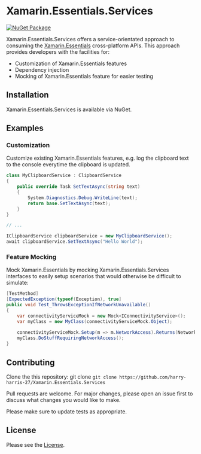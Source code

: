 # Xamarin.Essentials.Services

[![NuGet Package](https://img.shields.io/nuget/v/Xamarin.Essentials.Services.svg?logo=nuget&logoColor=white&&style=for-the-badge&colorB=blue)](https://www.nuget.org/packages/Xamarin.Essentials.Services)

Xamarin.Essentials.Services offers a service-orientated approach to consuming the [Xamarin.Essentials](https://github.com/xamarin/Essentials) cross-platform APIs. This approach provides developers with the facilities for:
- Customization of Xamarin.Essentials features
- Dependency injection
- Mocking of Xamarin.Essentials feature for easier testing

## Installation

Xamarin.Essentials.Services is available via NuGet.

## Examples

### Customization
Customize existing Xamarin.Essentials features, e.g. log the clipboard text to the console everytime the clipboard is updated.
```C#
class MyClipboardService : ClipboardService
{
    public override Task SetTextAsync(string text)
    {
        System.Diagnostics.Debug.WriteLine(text);
        return base.SetTextAsync(text);
    }
}

// ...

IClipboardService clipboardService = new MyClipboardService();
await clipboardService.SetTextAsync("Hello World");
```

### Feature Mocking
Mock Xamarin.Essentials by mocking Xamarin.Essentials.Services interfaces to easily setup scenarios that would otherwise be difficult to simulate:
```C#
[TestMethod]
[ExpectedException(typeof(Exception), true]
public void Test_ThrowsExceptionIfNetworkUnavailable()
{
    var connectivityServiceMock = new Mock<IConnectivityService>();
    var myClass = new MyClass(connectivityServiceMock.Object);
    
    connectivityServiceMock.Setup(m => m.NetworkAccess).Returns(NetworkAccess.None);
    myClass.DoStuffRequiringNetworkAccess();
}
```

## Contributing

Clone the this repository: git clone `git clone https://github.com/harry-harris-27/Xamarin.Essentials.Services`

Pull requests are welcome. For major changes, please open an issue first to discuss what changes you would like to make.

Please make sure to update tests as appropriate.

## License
Please see the [License](LICENSE).

